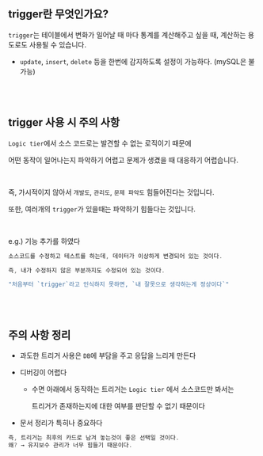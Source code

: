 ## trigger란 무엇인가요?



`trigger`는 테이블에서 변화가 일어날 때 마다 통계를 계산해주고 싶을 때, 계산하는 용도로도 사용될 수 있습니다.

- `update`, `insert`, `delete` 등을 한번에 감지하도록 설정이 가능하다. (mySQL은 불가능)

<br/><br/>

## trigger 사용 시 주의 사항

`Logic tier`에서 소스 코드로는 발견할 수 없는 로직이기 때문에

어떤 동작이 일어나는지 파악하기 어렵고 문제가 생겼을 때 대응하기 어렵습니다.

<br/>

즉, 가시적이지 않아서 `개발도`, `관리도`, `문제 파악도` 힘들어진다는 것입니다.

또한, 여러개의 `trigger`가 있을때는 파악하기 힘들다는 것입니다.

<br/>

e.g.) 기능 추가를 하였다

```java
소스코드를 수정하고 테스트를 하는데, 데이터가 이상하게 변경되어 있는 것이다.

즉, 내가 수정하지 않은 부분까지도 수정되어 있는 것이다.

"처음부터 `trigger`라고 인식하지 못하면, `내 잘못으로 생각하는게 정상이다`"
```

<br/><br/>

## 주의 사항 정리

- 과도한 트리거 사용은 `DB`에 부담을 주고 응답을 느리게 만든다
- 디버깅이 어렵다
    - 수면 아래에서 동작하는 트리거는 `Logic tier` 에서 소스코드만 봐서는
        
        트리거가 존재하는지에 대한 여부를 판단할 수 없기 때문이다
        
- 문서 정리가 특히나 중요하다

```java
즉, 트리거는 최후의 카드로 남겨 놓는것이 좋은 선택일 것이다.
왜? → 유지보수 관리가 너무 힘들기 때문이다.
```